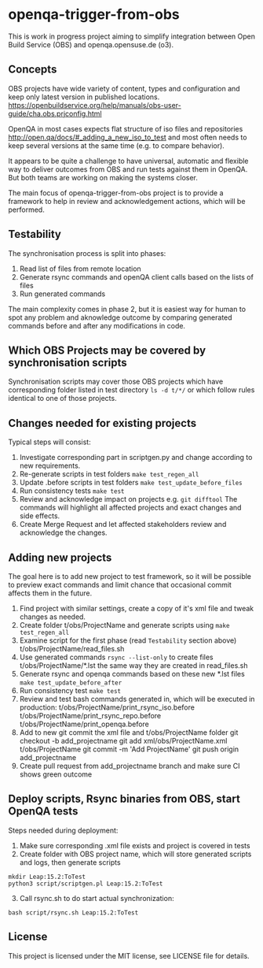 # openqa-trigger-from-obs

This is work in progress project aiming to simplify integration between Open
Build Service (OBS) and openqa.opensuse.de (o3).

## Concepts

OBS projects have wide variety of content, types and configuration and keep
only latest version in published locations.
https://openbuildservice.org/help/manuals/obs-user-guide/cha.obs.prjconfig.html

OpenQA in most cases expects flat structure of iso files and repositories
http://open.qa/docs/#_adding_a_new_iso_to_test and most often needs to keep
several versions at the same time (e.g. to compare behavior).

It appears to be quite a challenge to have universal, automatic and flexible way
to deliver outcomes from OBS and run tests against them in OpenQA.
But both teams are working on making the systems closer.

The main focus of openqa-trigger-from-obs project is to provide a framework to
help in review and acknowledgement actions, which will be performed.

## Testability

The synchronisation process is split into phases:
1. Read list of files from remote location
2. Generate rsync commands and openQA client calls based on the lists of files
3. Run generated commands

The main complexity comes in phase 2, but it is easiest way for human to spot
any problem and aknowledge outcome by comparing generated commands before and
after any modifications in code.

## Which OBS Projects may be covered by synchronisation scripts

Synchronisation scripts may cover those OBS projects which have corresponding
folder listed in test directory `ls -d t/*/` or which follow rules identical
to one of those projects.

## Changes needed for existing projects

Typical steps will consist:
1. Investigate corresponding part in scriptgen.py and change according to new
requirements.
2. Re-generate scripts in test folders `make test_regen_all`
3. Update .before scripts in test folders `make test_update_before_files`
4. Run consistency tests `make test`
5. Review and acknowledge impact on projects e.g. `git difftool`
The commands will highlight all affected projects and exact changes and side
effects.
6. Create Merge Request and let affected stakeholders review and acknowledge
the changes.

## Adding new projects

The goal here is to add new project to test framework, so it will be possible
to preview exact commands and limit chance that occasional commit affects
them in the future.

1. Find project with similar settings, create a copy of it's xml file and 
tweak changes as needed.
2. Create folder t/obs/ProjectName and generate scripts using
`make test_regen_all`
3. Examine script for the first phase (read `Testability` section above)
t/obs/ProjectName/read_files.sh
4. Use generated commands `rsync --list-only` to create files 
t/obs/ProjectName/*.lst
the same way they are created in read_files.sh
5. Generate rsync and openqa commands based on these new *.lst files
`make test_update_before_after`
6. Run consistency test `make test`
7. Review and test bash commands generated in, which will be executed in production:
t/obs/ProjectName/print_rsync_iso.before
t/obs/ProjectName/print_rsync_repo.before
t/obs/ProjectName/print_openqa.before
8. Add to new git commit the xml file and t/obs/ProjectName folder
git checkout -b add_projectname
git add xml/obs/ProjectName.xml t/obs/ProjectName
git commit -m 'Add ProjectName'
git push origin add_projectname
9. Create pull request from add_projectname branch and make sure CI shows green 
outcome

## Deploy scripts, Rsync binaries from OBS, start OpenQA tests

Steps needed during deployment:
1. Make sure corresponding .xml file exists and project is covered in tests
2. Create folder with OBS project name, which will store generated scripts
and logs, then generate scripts

```
mkdir Leap:15.2:ToTest
python3 script/scriptgen.pl Leap:15.2:ToTest
```

3. Call rsync.sh to do start actual synchronization:

```
bash script/rsync.sh Leap:15.2:ToTest
```

## License

This project is licensed under the MIT license, see LICENSE file for details.

